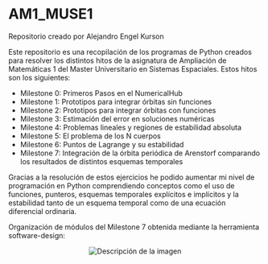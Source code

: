# AM1_MUSE1

Repositorio creado por Alejandro Engel Kurson

Este repositorio es una recopilación de los programas de Python creados para resolver los distintos hitos de la asignatura de Ampliación de Matemáticas 1 del Master Universitario en Sistemas Espaciales. Estos hitos son los siguientes:

  * Milestone 0: Primeros Pasos en el NumericalHub
  * Milestone 1: Prototipos para integrar órbitas sin funciones
  * Milestone 2: Prototipos para integrar órbitas con funciones
  * Milestone 3: Estimación del error en soluciones numéricas
  * Milestone 4: Problemas lineales y regiones de estabilidad absoluta
  * Milestone 5: El problema de los N cuerpos
  * Milestone 6: Puntos de Lagrange y su estabilidad
  * Milestone 7: Integración de la órbita periódica de Arenstorf comparando los resultados de distintos esquemas temporales

Gracias a la resolución de estos ejercicios he podido aumentar mi nivel de programación en Python comprendiendo conceptos como el uso de funciones, punteros, esquemas temporales explícitos e implícitos y la estabilidad tanto de un esquema temporal como de una ecuación diferencial ordinaria. 

Organización de módulos del Milestone 7 obtenida mediante la herramienta software-design:

<p align="center">
  <img src=".\source\Milestone_7\Organizacion_de_Modulos.png" alt="Descripción de la imagen">
</p>
